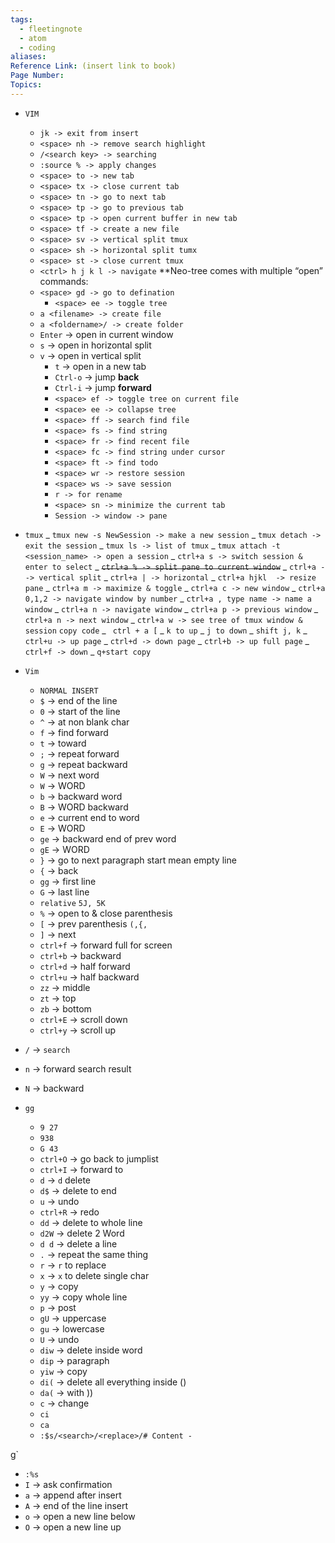 ```yaml
---
tags:
  - fleetingnote
  - atom
  - coding
aliases:
Reference Link: (insert link to book)
Page Number:
Topics:
---
```


- `VIM`

    - `jk -> exit from insert`
    - `<space> nh -> remove search highlight`
    - `/<search key> -> searching`
    - `:source % -> apply changes`
    - `<space> to -> new tab`
    - `<space> tx -> close current tab`
    - `<space> tn -> go to next tab`
    - `<space> tp -> go to previous tab`
    - `<space> tp -> open current buffer in new tab`
    - `<space> tf -> create a new file`
    - `<space> sv -> vertical split tmux`
    - `<space> sh -> horizontal split tumx`
    - `<space> st -> close current tmux`
    - `<ctrl> h j k l -> navigate`
      \*\*Neo-tree comes with multiple “open” commands:

    * `<space> gd -> go to defination`
        - `<space> ee -> toggle tree`
    * `a <filename> -> create file`
    * `a <foldername>/ -> create folder`

    - `Enter` → open in current window
    - `s` → open in horizontal split
    - `v` → open in vertical split
        - `t` → open in a new tab
		- `Ctrl-o` → jump **back**  
		- `Ctrl-i` → jump **forward**		
        - `<space> ef -> toggle tree on current file`
        - `<space> ee -> collapse tree`
        - `<space> ff -> search find file`
        - `<space> fs -> find string`
        - `<space> fr -> find recent file`
        - `<space> fc -> find string under cursor`
        - `<space> ft -> find todo`
        - `<space> wr -> restore session`
        - `<space> ws -> save session`
        - `r -> for rename`
        - `<space> sn -> minimize the current tab`
        - `Session -> window -> pane`

- `tmux`
  _ `tmux new -s NewSession -> make a new session`
  _ `tmux detach -> exit the session`
  _ `tmux ls -> list of tmux`
  _ `tmux attach -t <session_name> -> open a session`
  _ `ctrl+a s -> switch session & enter to select`
  _ ~~`ctrl+a % -> split pane to current window`~~
  _ `ctrl+a - -> vertical split`
  _ `ctrl+a | -> horizontal`
  _ `ctrl+a hjkl  -> resize pane`
  _ `ctrl+a m -> maximize & toggle`
  _ `ctrl+a c -> new window`
  _ `ctrl+a 0,1,2 -> navigate window by number`
  _ `ctrl+a , type name -> name a window`
  _ `ctrl+a n -> navigate window`
  _ `ctrl+a p -> previous window`
  _ `ctrl+a n -> next window`
  _ `ctrl+a w -> see tree of tmux window & session`
  `copy code`
  _ ` ctrl + a [`
  _ `k to up`
  _ `j to down`
  _ `shift j, k`
  _ `ctrl+u -> up page`
  _ `ctrl+d -> down page`
  _ `ctrl+b -> up full page`
  _ `ctrl+f -> down`
  _ `q+start copy`

- `Vim`

    - `NORMAL INSERT`
    - `$` -> end of the line
    - `0` -> start of the line
    - `^` -> at non blank char
    - `f` -> find forward
    - `t` -> toward
    - `;` -> repeat forward
    - `g` -> repeat backward
    - `W` -> next word
    - `W` -> WORD
    - `b` -> backward word
    - `B` -> WORD backward
    - `e` -> current end to word
    - `E` -> WORD
    - `ge` -> backward end of prev word
    - `gE` -> WORD
    - `}` -> go to next paragraph start mean empty line
    - `{` -> back
    - `gg` -> first line
    - `G` -> last line
    - `relative` `5J, 5K`
    - `%` -> open to & close parenthesis
    - `[` -> prev parenthesis `(,{,`
    - `]` -> next
    - `ctrl+f` -> forward full for screen
    - `ctrl+b` -> backward
    - `ctrl+d` -> half forward
    - `ctrl+u` -> half backward
    - `zz` -> middle
    - `zt` -> top
    - `zb` -> bottom
    - `ctrl+E` -> scroll down
    - `ctrl+y` -> scroll up

- `/` -> `search`
- `n` -> forward search result
- `N` -> backward
- `gg`
    - `9 27`
    - `938`
    - `G 43`
    - `ctrl+O` -> go back to jumplist
    - `ctrl+I` -> forward to
    - `d` -> `d` delete
    - `d$` -> delete to end
    - `u` -> undo
    - `ctrl+R` -> redo
    - `dd` -> delete to whole line
    - `d2W` -> delete 2 Word
    - `d d` -> delete a line
    - `.` -> repeat the same thing
    - `r` -> `r` to replace
    - `x` -> `x` to delete single char
    - `y` -> copy
    - `yy` -> copy whole line
    - `p` -> post
    - `gU` -> uppercase
    - `gu` -> lowercase
    - `U` -> undo
    - `diw` -> delete inside word
    - `dip` -> paragraph
    - `yiw` -> copy
    - `di(` -> delete all everything inside ()
    - `da(` -> with ))
    - `c` -> change
    - `ci`
    - `ca`
    - `:$s/<search>/<replace>/# Content -`

g`

- `:%s`
- `I` -> ask confirmation
- `a` -> append after insert
- `A` -> end of the line insert
- `o` -> open a new line below
- `O` -> open a new line up
